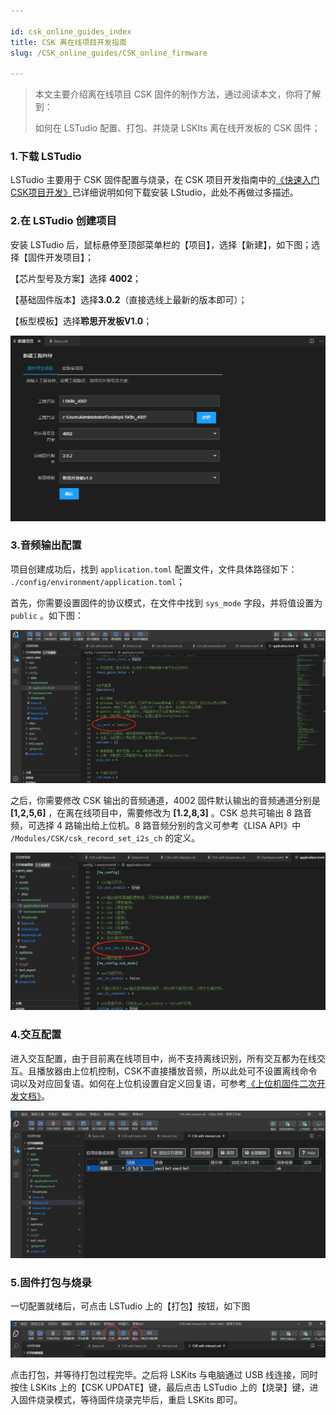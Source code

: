 ```yaml
---

id: csk_online_guides_index
title: CSK 离在线项目开发指南
slug: /CSK_online_guides/CSK_online_firmware

---
```


> 本文主要介绍离在线项目 CSK 固件的制作方法，通过阅读本文，你将了解到：
>
> 如何在 LSTudio 配置、打包、并烧录 LSKIts 离在线开发板的 CSK 固件；



### 1.下载 LSTudio

LSTudio 主要用于 CSK 固件配置与烧录，在 CSK 项目开发指南中的[《快速入门CSK项目开发》](https://open.listenai.com/getting_start)已详细说明如何下载安装 LStudio，此处不再做过多描述。



### 2.在 LSTudio 创建项目

安装 LSTudio 后，鼠标悬停至顶部菜单栏的【项目】，选择【新建】，如下图；选择【固件开发项目】；

【芯片型号及方案】选择 **4002**；

【基础固件版本】选择**3.0.2**（直接选线上最新的版本即可）；

【板型模板】选择**聆思开发板V1.0**；

![](./files/Create_project.png)



### 3.音频输出配置

项目创建成功后，找到 `application.toml` 配置文件，文件具体路径如下： `./config/environment/application.toml`；

首先，你需要设置固件的协议模式，在文件中找到  `sys_mode` 字段，并将值设置为 `public`  。如下图：

![](./files/System_mode.png)

之后，你需要修改 CSK 输出的音频通道，4002 固件默认输出的音频通道分别是 **[1,2,5,6]**   ，在离在线项目中，需要修改为  **[1.2,8,3]** 。CSK 总共可输出 8 路音频，可选择 4 路输出给上位机。8 路音频分别的含义可参考《LISA API》中 `/Modules/CSK/csk_record_set_i2s_ch` 的定义。

![](./files/I2S_out_chs.png)



### 4.交互配置

进入交互配置，由于目前离在线项目中，尚不支持离线识别，所有交互都为在线交互。且播放器由上位机控制，CSK不直接播放音频，所以此处可不设置离线命令词以及对应回复语。如何在上位机设置自定义回复语，可参考[《上位机固件二次开发文档》](/CSK_online_guides/secondary_development)。

![](./files/interact.png)



### 5.固件打包与烧录

一切配置就绪后，可点击 LSTudio 上的【打包】按钮，如下图

![](./files/packaging.png)

点击打包，并等待打包过程完毕。之后将 LSKits 与电脑通过 USB 线连接，同时按住 LSKits 上的【CSK UPDATE】键，最后点击 LSTudio 上的【烧录】键，进入固件烧录模式，等待固件烧录完毕后，重启 LSKits 即可。